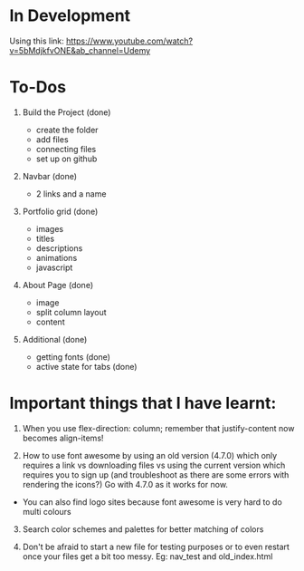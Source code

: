 # In Development
Using this link: https://www.youtube.com/watch?v=5bMdjkfvONE&ab_channel=Udemy

# To-Dos
1. Build the Project (done)
    - create the folder
    - add files
    - connecting files
    - set up on github

2. Navbar (done)
    - 2 links and a name

3. Portfolio grid (done)
    - images
    - titles
    - descriptions
    - animations
    - javascript

4. About Page (done)
    - image
    - split column layout
    - content


5. Additional (done)
    - getting fonts (done)
    - active state for tabs (done)


# Important things that I have learnt:
1. When you use flex-direction: column; remember that justify-content now becomes align-items!

2. How to use font awesome by using an old version (4.7.0) which only requires a link vs downloading files vs using the current version which requires you to sign up (and troubleshoot as there are some errors with rendering the icons?) Go with 4.7.0 as it works for now.
- You can also find logo sites because font awesome is very hard to do multi colours

3. Search color schemes and palettes for better matching of colors

4. Don't be afraid to start a new file for testing purposes or to even restart once your files get a bit too messy. Eg: nav_test and old_index.html